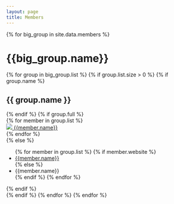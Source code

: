 ```yaml
---
layout: page
title: Members
---
```



<div class="row">
    {% for big_group in site.data.members %}
        <h1> {{big_group.name}} </h1>
        {% for group in big_group.list %}
            {% if group.list.size > 0 %}
                {% if group.name %}
                    <h2>{{ group.name }}</h2>
                {% endif %}
                {% if group.full %}
                  <div class="row member-row">
                      {% for member in group.list %}
                          <div class="col-xl-2 col-lg-2 col-md-3 text-center col-sm-6 col-xs-6 member-col">
                              <a target="_blank" href="{{member.website}}">
                                  <img class="circle" src="{{member.image}}">
                              </a>
                              <a target="_blank" href="{{member.website}}">
                                  {{member.name}}
                              </a>
                          </div>
                      {% endfor %}
                  </div>
                {% else %}
                    <ul>
                        {% for member in group.list %}
                            {% if member.website %}
                                <li><a target="_blank" href="{{member.website}}"> {{member.name}} </a></li>
                            {% else %}
                                <li><a> {{member.name}} </a></li>
                            {% endif %}
                        {% endfor %}
                    </ul>
                {% endif %}
                <br>
            {% endif %}
        {% endfor %}
    {% endfor %}
</div>

